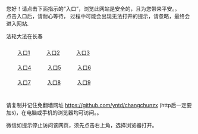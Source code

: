 您好！请点击下面指示的“入口”，浏览此网站是安全的，且为您带来平安。。 <br/>
点击入口后，请耐心等待， 过程中可能会出现无法打开的提示，请忽略，最终会进入网站. </br>

法轮大法在长春<br/>
<div style="padding:10px"><a style="margin:20px" target="_blank" href="https://dyo6dw1j15j68.cloudfront.net/2Qpsp?zyjpov" id="ccLink1" rel="nofollow">入口1</a> <a target="_blank" style="margin:20px" href="https://d2okp5q8qz0z9v.cloudfront.net/2Qpsp?tnymvfdv" id="ccLink2" rel="nofollow">入口2</a> <a style="margin:20px" target="_blank" href="https://d143ta1j13nbc.cloudfront.net/2Qpsp?txfxbrc" id="ccLink3" rel="nofollow">入口3</a></div>

<div style="padding:10px" ><a style="margin:20px" target="_blank" href="https://dyo6dw1j15j68.cloudfront.net/2Qpsp?zyjpov" id="ccLink4" rel="nofollow">入口4</a> <a style="margin:20px" href="https://d2okp5q8qz0z9v.cloudfront.net/2Qpsp?tnymvfdv" target="_blank" id="ccLink5" rel="nofollow">入口5</a> <a style="margin:20px" href="https://d143ta1j13nbc.cloudfront.net/2Qpsp?txfxbrc" target="_blank" id="ccLink6" rel="nofollow">入口6</a></div>

<div style="padding:10px"><a style="margin:20px" target="_blank" href="https://dyo6dw1j15j68.cloudfront.net/2Qpsp?zyjpov" id="ccLink7" rel="nofollow">入口7</a> <a style="margin:20px" href="https://d2okp5q8qz0z9v.cloudfront.net/2Qpsp?tnymvfdv" target="_blank" id="ccLink8" rel="nofollow">入口8</a> <a style="margin:20px" target="_blank" href="https://d143ta1j13nbc.cloudfront.net/2Qpsp?txfxbrc" id="ccLink9" rel="nofollow">入口9</a></div>

<br/>



请复制并记住免翻墙网址 https://github.com/yntd/changchunzx (http后一定要加s)，在电脑或手机的浏览器均可访问。。<br/>

微信如提示停止访问该网页，须先点击右上角，选择浏览器打开。
